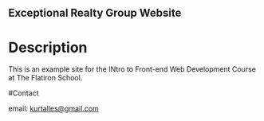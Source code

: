 Exceptional Realty Group Website
---

# Description

This is an example site for the INtro to Front-end Web Development Course at The Flatiron School.

#Contact

email: kurtalles@gmail.com
